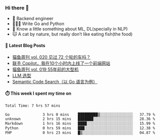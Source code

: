 ### Hi there 👋

- 🔧 Backend engineer
- 👨🏻‍💻 Write Go and Python
- 🔭 Know a little something about ML, DL(specially in NLP)
- 🐱 A cat by nature, but really don’t like eating fish(the food)

#### 📖 Latest Blog Posts
<!-- BLOG-POST-LIST:START -->
- [猫鱼周刊 vol. 020 见过 72 个轮的车吗？](https://ameow.xyz/archives/weekly-020)
- [联手 Copilot，我在10个小时内上线了一个前端网站](https://ameow.xyz/archives/develop-a-frontend-site-with-copilot)
- [猫鱼周刊 vol. 019 55年前的大型机](https://ameow.xyz/archives/weekly-019)
- [LLM 选型](https://ameow.xyz/archives/llm-comparison)
- [Semantic Code Search（以 Go 语言为例）](https://ameow.xyz/archives/semantic-code-search-a-go-repective)
<!-- BLOG-POST-LIST:END -->

#### ⏱️ This week I spent my time on
<!--START_SECTION:waka-->

```txt
Total Time: 7 hrs 57 mins

Go               3 hrs 0 mins    █████████▒░░░░░░░░░░░░░░░   37.79 %
unknown          2 hrs 15 mins   ███████░░░░░░░░░░░░░░░░░░   28.36 %
Markdown         1 hrs 16 mins   ████░░░░░░░░░░░░░░░░░░░░░   15.99 %
Python           0 hrs 59 mins   ███░░░░░░░░░░░░░░░░░░░░░░   12.38 %
PHP              0 hrs 23 mins   █▒░░░░░░░░░░░░░░░░░░░░░░░   04.87 %
```

<!--END_SECTION:waka-->

<!--
**LeslieLeung/LeslieLeung** is a ✨ _special_ ✨ repository because its `README.md` (this file) appears on your GitHub profile.

Here are some ideas to get you started:

- 🔭 I’m currently working on ...
- 🌱 I’m currently learning ...
- 👯 I’m looking to collaborate on ...
- 🤔 I’m looking for help with ...
- 💬 Ask me about ...
- 📫 How to reach me: ...
- 😄 Pronouns: ...
- ⚡ Fun fact: ...
-->
